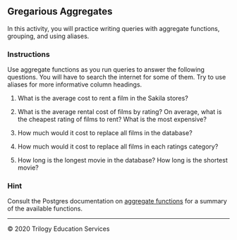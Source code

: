 ## Gregarious Aggregates

In this activity, you will practice writing queries with aggregate functions, grouping, and using aliases.

### Instructions

Use aggregate functions as you run queries to answer the following questions. You will have to search the internet for some of them. Try to use aliases for more informative column headings.

1. What is the average cost to rent a film in the Sakila stores?

2. What is the average rental cost of films by rating? On average, what is the cheapest rating of films to rent? What is the most expensive?

3. How much would it cost to replace all films in the database?

4. How much would it cost to replace all films in each ratings category?

5. How long is the longest movie in the database? How long is the shortest movie?

### Hint

Consult the Postgres documentation on [aggregate functions](https://www.postgresql.org/docs/9.5/functions-aggregate.html) for a summary of the available functions.

---

© 2020 Trilogy Education Services
